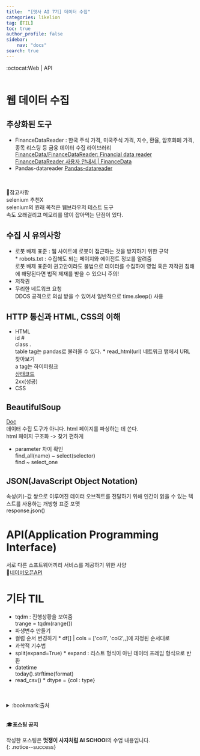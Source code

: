 ```yaml
---
title:  "[멋사 AI 7기] 데이터 수집"
categories: likelion
tag: [TIL]
toc: true
author_profile: false
sidebar:
    nav: "docs"
search: true
---
```


:octocat:Web | API<br>
<br>

# 웹 데이터 수집

## 추상화된 도구

- FinanceDataReader : 한국 주식 가격, 미국주식 가격, 지수, 환율, 암호화폐 가격, 종목 리스팅 등 금융 데이터 수집 라이브러리<br>
[FinanceData/FinanceDataReader: Financial data reader](https://github.com/FinanceData/FinanceDataReader)<br>
[FinanceDataReader 사용자 안내서 | FinanceData](https://financedata.github.io/posts/finance-data-reader-users-guide.html)<br>
- Pandas-datareader
[Pandas-datareader](https://pandas-datareader.readthedocs.io/en/latest/index.html)<br>
<br>

:pushpin:참고사항<br>
selenium 추천X<br>
selenium의 원래 목적은 웹브라우저 테스트 도구<br>
속도 오래걸리고 메모리를 많이 잡아먹는 단점이 있다.<br>


## 수집 시 유의사항

- 로봇 배제 표준 : 웹 사이트에 로봇이 접근하는 것을 방지하기 위한 규약 <br> * robots.txt : 수집해도 되는 페이지와 에이전트 정보를 알려줌<br>
로봇 배제 표준이 권고안이라도 불법으로 데이터를 수집하여 영업 혹은 저작권 침해에 해당된다면 법적 제재를 받을 수 있으니 주의!<br>
- 저작권<br>
- 무리한 네트워크 요청<br>
DDOS 공격으로 의심 받을 수 있어서 일반적으로 time.sleep() 사용<br>


## HTTP 통신과 HTML, CSS의 이해

- HTML<br>
id    #<br>
class .<br>
table tag는 pandas로 불러올 수 있다.    * read_html(url) 네트워크 탭에서 URL 찾아보기<br>
a tag는 하이퍼링크<br>
[상태코드](https://ko.wikipedia.org/wiki/HTTP_%EC%83%81%ED%83%9C_%EC%BD%94%EB%93%9C)<br>
2xx(성공)<br>
- CSS<br>


## BeautifulSoup

[Doc](https://www.crummy.com/software/BeautifulSoup/bs4/doc/)<br>
데이터 수집 도구가 아니다. html 페이지를 파싱하는 데 쓴다.<br>
html 페이지 구조화 -> 찾기 편하게
- parameter 차이 확인<br>
find_all(name) ~ select(selector)<br>
find ~ select_one<br>

## JSON(JavaScript Object Notation)
속성(키)-값 쌍으로 이루어진 데이터 오브젝트를 전달하기 위해 인간이 읽을 수 있는 텍스트를 사용하는 개방형 표준 포맷<br>
response.json()<br>


# API(Application Programming Interface)
서로 다른 소프트웨어끼리 서비스를 제공하기 위한 사양<br>
:pushpin:[네이버오픈API](https://developers.naver.com/docs/common/openapiguide/)<br>


# 기타 TIL
- tqdm : 진행상황을 보여줌<br>
trange = tqdm(range())<br>
- 파생변수 만들기<br>
- 컬럼 순서 변경하기 * df[] | cols = ['col1', 'col2',,]에 지정된 순서대로<br>
- 과학적 기수법<br>
- split(expand=True) * expand : 리스트 형식이 아닌 데이터 프레임 형식으로 반환<br>
- datetime<br>
today().strftime(format)<br>
- read_csv() * dtype = {col : type}<br>
<br>
<br>

<details>
<summary>:bookmark:출처</summary>

- FinanceDataReader<br>
https://github.com/FinanceData/FinanceDataReader<br>
https://financedata.github.io/posts/finance-data-reader-users-guide.html<br>
- PandasDataReader<br>
https://pandas-datareader.readthedocs.io/en/latest/index.html<br>
- HTTP 상태코드<br>
https://ko.wikipedia.org/wiki/HTTP_%EC%83%81%ED%83%9C_%EC%BD%94%EB%93%9C<br>
- BeautifulSoup<br>
https://www.crummy.com/software/BeautifulSoup/bs4/doc/<br>
- JSON<br>
https://ko.wikipedia.org/wiki/JSON<br>
- 네이버 오픈 API<br>
https://developers.naver.com/docs/common/openapiguide/<br>
</details>
<br>


:mortar_board:**포스팅 공지** <br><br>
작성한 포스팅은 **멋쟁이 사자처럼 AI SCHOOl**의 수업 내용입니다.<br>
{: .notice--success}
